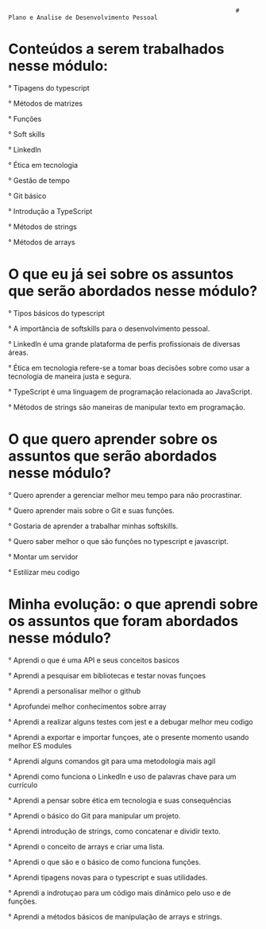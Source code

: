                                                                    # Plano e Analise de Desenvolvimento Pessoal

                                                                    
# Conteúdos a serem trabalhados nesse módulo:

° Tipagens do typescript 

° Métodos de matrizes 

° Funções 

° Soft skills

° LinkedIn

° Ética em tecnologia

° Gestão de tempo

° Git básico

° Introdução a TypeScript

° Métodos de strings

° Métodos de arrays



# O que eu já sei sobre os assuntos que serão abordados nesse módulo?

° Tipos básicos do typescript

° A importância de softskills para o desenvolvimento pessoal.

° LinkedIn é uma grande plataforma de perfis profissionais de diversas áreas.

° Ética em tecnologia refere-se a tomar boas decisões sobre como usar a tecnologia de maneira justa e segura.

° TypeScript é uma linguagem de programação relacionada ao JavaScript.

° Métodos de strings são maneiras de manipular texto em programação.



# O que quero aprender sobre os assuntos que serão abordados nesse módulo?

° Quero aprender a gerenciar melhor meu tempo para não procrastinar.

° Quero aprender mais sobre o Git e suas funções.

° Gostaria de aprender a trabalhar minhas softskills.

° Quero saber melhor o que são funções no typescript e javascript.

° Montar um servidor

° Estilizar meu codigo



# Minha evolução: o que aprendi sobre os assuntos que foram abordados nesse módulo?
° Aprendi o que é uma API e seus conceitos basicos

° Aprendi a pesquisar em bibliotecas e testar novas funçoes

° Aprendi a personalisar melhor o github

° Aprofundei melhor conhecimentos sobre array

° Aprendi a realizar alguns testes com jest e a debugar melhor meu codigo

° Aprendi a exportar e importar funçoes, ate o presente momento usando melhor ES modules

° Aprendi alguns comandos git para uma metodologia mais agil

° Aprendi como funciona o LinkedIn e uso de palavras chave para um currículo

° Aprendi a pensar sobre ética em tecnologia e suas consequências

° Aprendi o básico do Git para manipular um projeto.

° Aprendi introdução de strings, como concatenar e dividir texto.

° Aprendi o conceito de arrays e criar uma lista.

° Aprendi o que são e o básico  de como funciona funções.

° Aprendi tipagens novas para o typescript e suas utilidades.

° Aprendi a indrotuçao para um código mais dinâmico pelo uso e de funções.

° Aprendi a métodos básicos de manipulação de arrays e strings.

